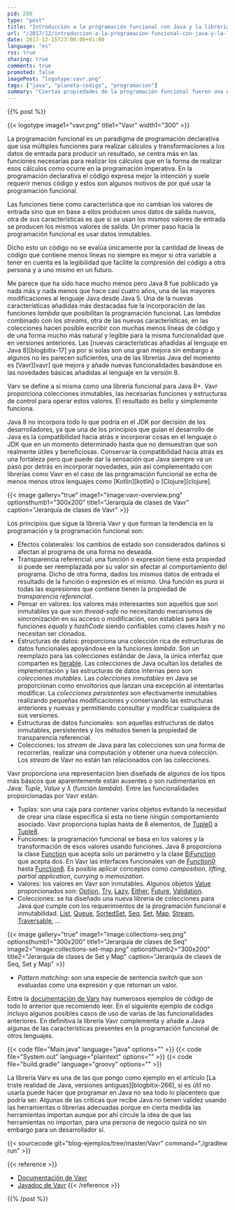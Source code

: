 ```yaml
---
pid: 288
type: "post"
title: "Introducción a la programación funcional con Java y la librería Vavr"
url: "/2017/12/introduccion-a-la-programacion-funcional-con-java-y-la-libreria-vavr/"
date: 2017-12-15T23:00:00+01:00
language: "es"
rss: true
sharing: true
comments: true
promoted: false
imagePost: "logotype:vavr.png"
tags: ["java", "planeta-codigo", "programacion"]
summary: "Ciertas propiedades de la programación funcional fueron una de las características más destacadas añadidas a Java 8. La librería Javaslang y más tarde renombrada a Vavr basándose en estas nueva características añade algunas otras que no están incluidas en el propio JDK y están presentes en otros lenguajes más recientes y con programación funcional desde sus inicios. En esta breve introducción a la librería Vavr comentaré cuales son las propiedades que proporciona para simplificar algunas aspectos de la tarea de programación."
---
```


{{% post %}}

{{< logotype image1="vavr.png" title1="Vavr" width1="300" >}}

La programación funcional es un paradigma de programación declarativa que usa múltiples funciones para realizar cálculos y transformaciones a los datos de entrada para producir un resultado, se centra más en las funciones necesarias para realizar los cálculos que en la forma de realizar esos cálculos como ocurre en la programación imperativa. En la programación declarativa el código expresa mejor la intención y suele requerir menos código y estos son algunos motivos de por qué usar la programación funcional.

Las funciones tiene como característica que no cambian los valores de entrada sino que en base a ellos producen unos datos de salida nuevos, otra de sus características es que si se usan los mismos valores de entrada se producen los mismos valores de salida. Un primer paso hacia la programación funcional es usar datos inmutables.

Dicho esto un código no se evalúa únicamente por la cantidad de lineas de código que contiene menos lineas no siempre es mejor si otra variable a tener en cuenta es la legibilidad que facilite la compresión del código a otra persona y a uno mismo en un futuro.

Me parece que ha sido hace mucho menos pero Java 8 fue publicado ya nada más y nada menos que hace casi cuatro años, una de las mayores modificaciones al lenguaje Java desde Java 5. Una de la nuevas características añadidas más destacadas fue la incorporación de las funciones _lambda_ que posibilitan la programación funcional. Las _lambdas_ combinado con los _streams_, otra de las nuevas características, en las colecciones hacen posible escribir con muchas menos líneas de código y de una forma mucho más natural y legible para la misma funcionalidad que en versiones anteriores. Las [nuevas características añadidas al lenguaje en Java 8][blogbitix-17] ya por si solas son una gran mejora sin embargo a algunos no les parecen suficientes, una de las librerías Java del momento es [Vavr][vavr] que mejora y añade nuevas funcionalidades basándose en las novedades básicas añadidas al lenguaje en la versión 8.

Varv se define a si misma como una librería funcional para Java 8+. Vavr proporciona colecciones inmutables, las necesarias funciones y estructuras de control para operar estos valores. El resultado es bello y simplemente funciona.

Java 8 no incorpora todo lo que podría en el JDK por decisión de los desarrolladores, ya que una de los principios que guían el desarrollo de Java es la compatibilidad hacia atrás e incorporar cosas en el lenguaje o JDK que en un momento determinado hasta que no demuestran que son realmente útiles y beneficiosas. Conservar la compatibilidad hacia atrás es una fortaleza pero que puede dar la sensación que Java siempre va un paso por detrás en incorporar novedades, aún así complementado con librerías como Vavr en el caso de las programación funcional se echa de menos menos otros lenguajes como [Kotlin][kotlin] o [Clojure][clojure].

{{< image
    gallery="true"
    image1="image:vavr-overview.png" optionsthumb1="300x200" title1="Jerarquía de clases de Vavr"
    caption="Jerarquía de clases de Vavr" >}}

Los principios que sigue la librería Vavr y que forman la tendencia en la programación y la programación funcional son:

* Efectos colaterales: los cambios de estado son considerados dañinos si afectan al programa de una forma no deseada.
* Transparencia referencial: una función o expresión tiene esta propiedad si puede ser reemplazada por su valor sin afectar al comportamiento del programa. Dicho de otra forma, dados los mismos datos de entrada el resultado de la función o expresión es el mismo. Una función es _pura_ si todas las expresiones que contiene tienen la propiedad de _transparencia referencial_.
* Pensar en valores: los valores más interesantes son aquellos que son inmutables ya que son _thread-safe_ no necesitando mecanismos de sincronización en su acceso o modificación, son estables para las funciones _equals_ y _hashCode_ siendo confiables como claves _hash_ y no necesitan ser clonados.
* Estructuras de datos: proporciona una colección rica de estructuras de datos funcionales apoyándose en la funciones _lambda_. Son un reemplazo para las colecciones estándar de Java, la única interfaz que comparten es [Iterable](https://docs.oracle.com/javase/9/docs/api/java/lang/Iterable.html). Las colecciones de Java ocultan los detalles de implementación y las estructuras de datos internas pero son _colecciones mutables_. Las _colecciones inmutables_ en Java se proporcionan como envoltorios que lanzan una excepción al intentarlas modificar. La _colecciones persistentes_ son efectivamente inmutables realizando pequeñas modificaciones y conservando las estructuras anteriores y nuevas y permitiendo consultar y modificar cualquiera de sus versiones.
* Estructuras de datos funcionales: son aquellas estructuras de datos inmutables, persistentes y los métodos tienen la propiedad de transparencia referencial.
* Colecciones: los _stream_ de Java para las colecciones son una forma de recorrerlas, realizar una computación y obtener una nueva colección. Los _stream_ de Vavr no están tan relacionados con las colecciones.

Vavr proporciona una representación bien diseñada de algunos de los tipos más básicos que aparentemente están ausentes o son rudimentarios en Java: _Tuple_, _Value_ y _λ_ (función _lambda_). Entre las funcionalidades proporcionadas por Vavr están:

* Tuplas: son una caja para contener varios objetos evitando la necesidad de crear una clase especifica si esta no tiene ningún comportamiento asociado. Vavr proporciona tuplas hasta de 8 elementos, de [Tuple0](https://static.javadoc.io/io.vavr/vavr/0.10.3/io/vavr/Tuple0.html) a [Tuple8](https://static.javadoc.io/io.vavr/vavr/0.10.3/io/vavr/Tuple8.html).
* Funciones: la programación funcional se basa en los valores y la transformación de esos valores usando funciones. Java 8 proporciona la clase [Function](https://docs.oracle.com/javase/9/docs/api/java/util/function/package-summary.html) que acepta solo un parámetro y la clase [BiFunction](https://docs.oracle.com/javase/9/docs/api/java/util/function/package-summary.html) que acepta dos. En Vavr las interfaces funcionales van de [Function0](https://static.javadoc.io/io.vavr/vavr/0.10.3/io/vavr/Function0.html) hasta [Function8](https://static.javadoc.io/io.vavr/vavr/0.10.3/io/vavr/Function8.html). Es posible aplicar conceptos como _composition_, _lifting_, _partial application_, _currying_ o _memoization_.
* Valores: los valores en Vavr son inmutables. Algunos objetos [Value](https://static.javadoc.io/io.vavr/vavr/0.10.3/io/vavr/Value.html) proporcionados son: [Option](https://static.javadoc.io/io.vavr/vavr/0.10.3/io/vavr/control/Option.html), [Try](https://static.javadoc.io/io.vavr/vavr/0.10.3/io/vavr/control/Try.html), [Lazy](https://static.javadoc.io/io.vavr/vavr/0.10.3/io/vavr/Lazy.html), [Either](https://static.javadoc.io/io.vavr/vavr/0.10.3/io/vavr/control/Either.html), [Future](https://static.javadoc.io/io.vavr/vavr/0.10.3/io/vavr/concurrent/Future.html), [Validation](https://static.javadoc.io/io.vavr/vavr/0.10.3/io/vavr/control/Validation.html).
* Colecciones: se ha diseñado una nueva librería de colecciones para Java que cumple con los requerimientos de la programación funcional e inmutabilidad. [List](https://static.javadoc.io/io.vavr/vavr/0.10.3/io/vavr/collection/List.html), [Queue](https://static.javadoc.io/io.vavr/vavr/0.10.3/io/vavr/collection/Queue.html), [SortedSet](https://static.javadoc.io/io.vavr/vavr/0.10.3/io/vavr/collection/SortedSet.html), [Seq](https://static.javadoc.io/io.vavr/vavr/0.10.3/io/vavr/collection/Seq.html), [Set](https://static.javadoc.io/io.vavr/vavr/0.10.3/io/vavr/collection/Set.html), [Map](https://static.javadoc.io/io.vavr/vavr/0.10.3/io/vavr/collection/Map.html), [Stream](https://static.javadoc.io/io.vavr/vavr/0.10.3/io/vavr/collection/Stream.html), [Traversable](https://static.javadoc.io/io.vavr/vavr/0.10.3/io/vavr/collection/Traversable.html), ...

{{< image
    gallery="true"
    image1="image:collections-seq.png" optionsthumb1="300x200" title1="Jerarquía de clases de Seq"
    image2="image:collections-set-map.png" optionsthumb2="300x200" title2="Jerarquía de clases de Set y Map"
    caption="Jerarquía de clases de Seq, Set y Map" >}}

* _Pattern matching_: son una especie de sentencia _switch_ que son evaluadas como una expresión y que retornan un valor.

Entre la [documentación de Varv](https://www.vavr.io/vavr-docs) hay numerosos ejemplos de código de todo lo anterior que recomiendo leer. En el siguiente ejemplo de código incluyo algunos posibles casos de uso de varias de las funcionalidades anteriores. En definitiva la librería Vavr complementa y añade a Java algunas de las características presentes en la programación funcional de otros lenguajes.

{{< code file="Main.java" language="java" options="" >}}
{{< code file="System.out" language="plaintext" options="" >}}
{{< code file="build.gradle" language="groovy" options="" >}}

La librería Varv es una de las que pongo como ejemplo en el artículo [La triste realidad de Java, versiones antiguas][blogbitix-266], si es útil no usarla puede hacer que programar en Java no sea todo lo placentero que podría ser. Algunas de las críticas que recibe Java no tienen validez usando las herramientas o librerías adecuadas porque en cierta medida las herramientas importan aunque por ahí circule la idea de que las herramientas no importan, para una persona de negocio quizá no sin embargo para un desarrollador sí.

{{< sourcecode git="blog-ejemplos/tree/master/Vavr" command="./gradlew run" >}}

{{< reference >}}
* [Documentación de Vavr](https://docs.vavr.io/)
* [Javadoc de Vavr](https://www.javadoc.io/doc/io.vavr/vavr)
{{< /reference >}}

{{% /post %}}
